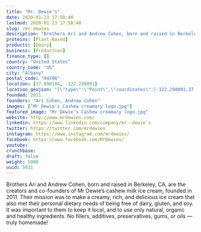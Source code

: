 ```yaml
---
title: "Mr. Dewie's"
date: 2020-01-23 17:50:40
lastmod: 2020-01-23 17:50:40
slug: /mr-dewies
description: "Brothers Ari and Andrew Cohen, born and raised in Berkeley, CA, are the creators and co-founders of Mr Dewie’s cashew milk ice cream, founded in 2011. Their mission was to make a creamy, rich, and delicious ice cream that also met their personal dietary needs of being free of dairy, gluten, and soy. It was important to them to keep it local, and to use only natural, organic and healthy ingredients. No fillers, additives, preservatives, gums, or oils — truly homemade!"
proteins: [Plant-Based]
products: [Dairy]
business: [Production]
finance_type: []
country: "United States"
country_code: "US"
city: "Albany"
postal_code: "94706"
location: [37.890184, -122.298091]
location_geojson: "{\"type\":\"Point\",\"coordinates\":[-122.298091,37.890184]}"
founded: 2011
founders: "Ari Cohen, Andrew Cohen"
images: ["Mr Dewie's Cashew creamary logo.jpg"]
featured_image: "Mr Dewie's Cashew creamary logo.jpg"
website: http://www.mrdewies.com/
linkedin: https://www.linkedin.com/company/mr--dewie's
twitter: https://twitter.com/mrdewies
instagram: https://www.instagram.com/mrdewies/
facebook: https://www.facebook.com/MrDewies/
youtube: 
crunchbase: 
draft: false
weight: 5000
uuid: 5631
---
```

Brothers Ari and Andrew Cohen, born and raised in Berkeley, CA, are the creators and co-founders of Mr Dewie’s cashew milk ice cream, founded in 2011. Their mission was to make a creamy, rich, and delicious ice cream that also met their personal dietary needs of being free of dairy, gluten, and soy. It was important to them to keep it local, and to use only natural, organic and healthy ingredients. No fillers, additives, preservatives, gums, or oils — truly homemade!
